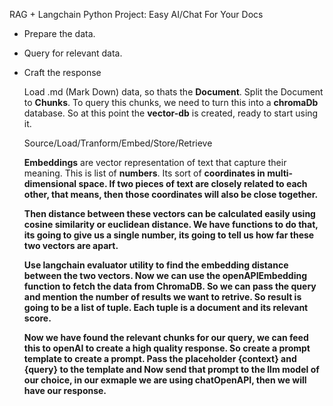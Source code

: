 


RAG + Langchain Python Project: Easy AI/Chat For Your Docs

* Prepare the data.
* Query for relevant data.
* Craft the response

  Load .md (Mark Down) data, so thats the <b>Document</b>.
  Split the Document to <b>Chunks</b>.
  To query this chunks, we need to turn this into a <b>chromaDb</b> database.
  So at this point the <b>vector-db</b> is created, ready to start using it.

  Source/Load/Tranform/Embed/Store/Retrieve

  <b>Embeddings</b> are vector representation of text that capture their meaning.
  This is list of <b>numbers</b>. Its sort of <b>coordinates in multi-dimensional space.
  If two pieces of text are closely related to each other, that means, then those coordinates will also be close together.

  Then distance between these vectors can be calculated easily using cosine similarity or euclidean distance.
  We have functions to do that, its going to give us a single number, its going to tell us how far these two vectors are apart. 

  Use langchain <b>evaluator</b> utility to find the embedding distance between the two vectors.
  Now we can use the openAPIEmbedding function to fetch the data from ChromaDB.
  So we can pass the query and mention the number of results we want to retrive.
  So result is going to be a list of tuple.
  Each tuple is a document and its relevant score.

  Now we have found the relevant chunks for our query, we can feed this to openAI to create a high quality response.
  So create a <b>prompt</b> template to create a prompt.
  Pass the placeholder <b>{context}</b> and <b>{query}</b> to the template and 
  Now send that prompt to the <b>llm model</b> of our choice, in our exmaple we are using chatOpenAPI, then we will have our response.
  
